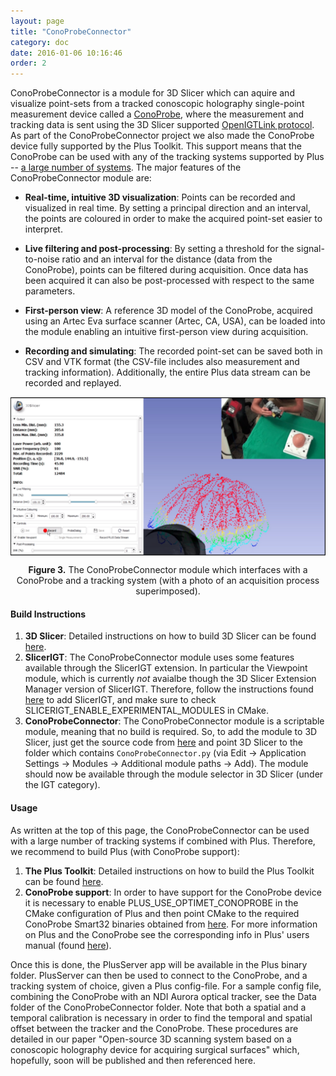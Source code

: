 ```yaml
---
layout: page
title: "ConoProbeConnector"
category: doc
date: 2016-01-06 10:16:46
order: 2
---
```

ConoProbeConnector is a module for 3D Slicer which can aquire and visualize point-sets from a tracked conoscopic holography single-point measurement device called a [ConoProbe](http://www.optimet.com/3dmeasurementsystem-products.php), where the measurement and tracking data is sent using the 3D Slicer supported [OpenIGTLink protocol](http://openigtlink.org/). As part of the ConoProbeConnector project we also made the ConoProbe device fully supported by the Plus Toolkit. This support means that the ConoProbe can be used with any of the tracking systems supported by Plus -- [a large number of systems](http://perk-software.cs.queensu.ca/plus/doc/nightly/user/Devices.html). The major features of the ConoProbeConnector module are:

* **Real-time, intuitive 3D visualization**: Points can be recorded and visualized in real time. By setting a principal direction and an interval, the points are coloured in order to make the acquired point-set easier to interpret. 
  
* **Live filtering and post-processing**: By setting a threshold for the signal-to-noise ratio and an interval for the distance (data from the ConoProbe), points can be filtered during acquisition.  Once data has been acquired it can also be post-processed with respect to the same parameters.
  
* **First-person view**: A reference 3D model of the ConoProbe, acquired using an Artec Eva surface scanner (Artec, CA, USA), can be loaded into the module enabling an intuitive first-person view during acquisition.
  
* **Recording and simulating**: The recorded point-set can be saved both in CSV and VTK format (the CSV-file includes also measurement and tracking information). Additionally, the entire Plus data stream can be recorded and replayed.

<p align="center">
<img src="https://raw.githubusercontent.com/HGGM-LIM/ConoSurf/gh-pages/images/Fig3a.PNG" alt="Fig3a" align="middle" style="width: 600px;"/>
</p>
<p align="center">
<b>Figure 3.</b> The ConoProbeConnector module which interfaces with a ConoProbe and a tracking system (with a photo of an acquisition process superimposed).
</p>

#### Build Instructions
1. **3D Slicer**: Detailed instructions on how to build 3D Slicer can be found [here](http://www.slicer.org/slicerWiki/index.php/Documentation/Nightly/Developers/Build_Instructions).
2. **SlicerIGT**: The ConoProbeConnector module uses some features available through the SlicerIGT extension. In particular the Viewpoint module, which is currently *not* avaialbe though the 3D Slicer Extension Manager version of SlicerIGT. Therefore, follow the instructions found [here](https://github.com/SlicerIGT/SlicerIGT/wiki/Developers-guide) to add SlicerIGT, and make sure to check SLICERIGT_ENABLE_EXPERIMENTAL_MODULES in CMake.
3. **ConoProbeConnector**: The ConoProbeConnector module is a scriptable module, meaning that no build is required. So, to add the module to 3D Slicer, just get the source code from [here](https://github.com/HGGM-LIM/ConoSurf/) and point 3D Slicer to the folder which contains `ConoProbeConnector.py` (via Edit -> Application Settings -> Modules -> Additional module paths -> Add). The module should now be available through the module selector in 3D Slicer (under the IGT category).

#### Usage
As written at the top of this page, the ConoProbeConnector can be used with a large number of tracking systems if combined with Plus. Therefore, we recommend to build Plus (with ConoProbe support):

1. **The Plus Toolkit**: Detailed instructions on how to build the Plus Toolkit can be found [here](https://www.assembla.com/spaces/plus/wiki/Developers_guide). 
2. **ConoProbe support**: In order to have support for the ConoProbe device it is necessary to enable PLUS_USE_OPTIMET_CONOPROBE in the CMake configuration of Plus and then point CMake to the required ConoProbe Smart32 binaries obtained from [here](http://www.optimet.com/smart32-sdk.php). For more information on Plus and the ConoProbe see the corresponding info in Plus' users manual (found [here](http://perk-software.cs.queensu.ca/plus/doc/nightly/user/DeviceOptimetConoProbe.html)).

Once this is done, the PlusServer app will be available in the Plus binary folder. PlusServer can then be used to connect to the ConoProbe, and a tracking system of choice, given a Plus config-file. For a sample config file, combining the ConoProbe with an NDI Aurora optical tracker, see the Data folder of the ConoProbeConnector folder. Note that both a spatial and a temporal calibration is necessary in order to find the temporal and spatial offset between the tracker and the ConoProbe. These procedures are detailed in our paper "Open-source 3D scanning system based on a conoscopic holography device for acquiring surgical surfaces" which, hopefully, soon will be published and then referenced here.